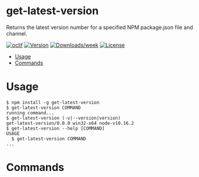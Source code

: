 # get-latest-version

Returns the latest version number for a specified NPM package.json file and channel.

[![oclif](https://img.shields.io/badge/cli-oclif-brightgreen.svg)](https://oclif.io)
[![Version](https://img.shields.io/npm/v/get-latest-version.svg)](https://npmjs.org/package/get-latest-version)
[![Downloads/week](https://img.shields.io/npm/dw/get-latest-version.svg)](https://npmjs.org/package/get-latest-version)
[![License](https://img.shields.io/npm/l/get-latest-version.svg)](https://github.com/my-ul/porcelain/porcelain/blob/master/package.json)

<!-- toc -->

-   [Usage](#usage)
-   [Commands](#commands)
    <!-- tocstop -->

# Usage

<!-- usage -->

```sh-session
$ npm install -g get-latest-version
$ get-latest-version COMMAND
running command...
$ get-latest-version (-v|--version|version)
get-latest-version/0.0.0 win32-x64 node-v10.16.2
$ get-latest-version --help [COMMAND]
USAGE
  $ get-latest-version COMMAND
...
```

<!-- usagestop -->

# Commands

<!-- commands -->

<!-- commandsstop -->

